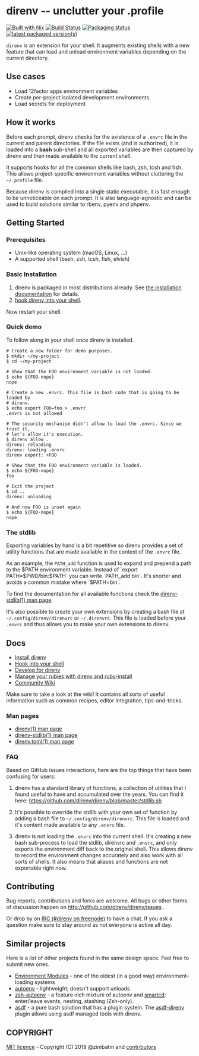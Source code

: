 direnv -- unclutter your .profile
=================================

[![Built with Nix](https://builtwithnix.org/badge.svg)](https://builtwithnix.org)
[![Build Status](https://dev.azure.com/direnv/direnv/_apis/build/status/direnv.direnv?branchName=master)](https://dev.azure.com/direnv/direnv/_build/latest?definitionId=1&branchName=master)
[![Packaging status](https://repology.org/badge/tiny-repos/direnv.svg)](https://repology.org/project/direnv/versions)
[![latest packaged version(s)](https://repology.org/badge/latest-versions/direnv.svg)](https://repology.org/project/direnv/versions)

`direnv` is an extension for your shell. It augments existing shells with a
new feature that can load and unload environment variables depending on the
current directory.

## Use cases

* Load 12factor apps environment variables
* Create per-project isolated development environments
* Load secrets for deployment

## How it works

Before each prompt, direnv checks for the existence of a `.envrc` file in the
current and parent directories. If the file exists (and is authorized), it is
loaded into a **bash** sub-shell and all exported variables are then captured
by direnv and then made available to the current shell.

It supports hooks for all the common shells like bash, zsh, tcsh and fish.
This allows project-specific environment variables without cluttering the
`~/.profile` file.

Because direnv is compiled into a single static executable, it is fast enough
to be unnoticeable on each prompt. It is also language-agnostic and can be
used to build solutions similar to rbenv, pyenv and phpenv.

## Getting Started

### Prerequisites

* Unix-like operating system (macOS, Linux, ...)
* A supported shell (bash, zsh, tcsh, fish, elvish)

### Basic Installation

1. direnv is packaged in most distributions already. See [the installation documentation](docs/installation.md) for details.
2. [hook direnv into your shell](docs/hook.md).

Now restart your shell.

### Quick demo

To follow along in your shell once direnv is installed.

```
# Create a new folder for demo purposes.
$ mkdir ~/my-project
$ cd ~/my-project

# Show that the FOO environment variable is not loaded.
$ echo ${FOO-nope}
nope

# Create a new .envrc. This file is bash code that is going to be loaded by
# direnv.
$ echo export FOO=foo > .envrc
.envrc is not allowed

# The security mechanism didn't allow to load the .envrc. Since we trust it,
# let's allow it's execution.
$ direnv allow .
direnv: reloading
direnv: loading .envrc
direnv export: +FOO

# Show that the FOO environment variable is loaded.
$ echo ${FOO-nope}
foo

# Exit the project
$ cd ..
direnv: unloading

# And now FOO is unset again
$ echo ${FOO-nope}
nope
```

### The stdlib

Exporting variables by hand is a bit repetitive so direnv provides a set of
utility functions that are made available in the context of the `.envrc` file.

As an example, the `PATH_add` function is used to expand and prepend a path to
the $PATH environment variable. Instead of `export PATH=$PWD/bin:$PATH` you
can write `PATH_add bin`. It's shorter and avoids a common mistake where
`$PATH=bin`.

To find the documentation for all available functions check the
[direnv-stdlib(1) man page](man/direnv-stdlib.1.md).

It's also possible to create your own extensions by creating a bash file at
`~/.config/direnv/direnvrc` or `~/.direnvrc`. This file is loaded before your
`.envrc` and thus allows you to make your own extensions to direnv.

## Docs

* [Install direnv](docs/installation.md)
* [Hook into your shell](docs/hook.md)
* [Develop for direnv](docs/development.md)
* [Manage your rubies with direnv and ruby-install](docs/ruby.md)
* [Community Wiki](https://github.com/direnv/direnv/wiki)

Make sure to take a look at the wiki! It contains all sorts of useful
information such as common recipes, editor integration, tips-and-tricks.

### Man pages

* [direnv(1) man page](man/direnv.1.md)
* [direnv-stdlib(1) man page](man/direnv-stdlib.1.md)
* [direnv.toml(1) man page](man/direnv.toml.1.md)

### FAQ

Based on GitHub issues interactions, here are the top things that have been
confusing for users:

1. direnv has a standard library of functions, a collection of utilities that
   I found useful to have and accumulated over the years. You can find it
   here: https://github.com/direnv/direnv/blob/master/stdlib.sh

2. It's possible to override the stdlib with your own set of function by
   adding a bash file to `~/.config/direnv/direnvrc`. This file is loaded and
   it's content made available to any `.envrc` file.

3. direnv is not loading the `.envrc` into the current shell. It's creating a
   new bash sub-process to load the stdlib, direnvrc and `.envrc`, and only
   exports the environment diff back to the original shell. This allows direnv
   to record the environment changes accurately and also work with all sorts
   of shells. It also means that aliases and functions are not exportable
   right now.

## Contributing

Bug reports, contributions and forks are welcome. All bugs or other forms of
discussion happen on http://github.com/direnv/direnv/issues .

Or drop by on [IRC (#direnv on freenode)](irc://irc.freenode.net/#direnv) to
have a chat. If you ask a question make sure to stay around as not everyone is
active all day.

## Similar projects

Here is a list of other projects found in the same design space. Feel free to
submit new ones.

* [Environment Modules](http://modules.sourceforge.net/) - one of the oldest (in a good way) environment-loading systems
* [autoenv](https://github.com/kennethreitz/autoenv) - lightweight; doesn't support unloads
* [zsh-autoenv](https://github.com/Tarrasch/zsh-autoenv) - a feature-rich mixture of autoenv and [smartcd](https://github.com/cxreg/smartcd): enter/leave events, nesting, stashing (Zsh-only).
* [asdf](https://github.com/asdf-vm/asdf) - a pure bash solution that has a plugin system. The [asdf-direnv](https://github.com/asdf-community/asdf-direnv) plugin allows using asdf managed tools with direnv.

## COPYRIGHT

[MIT licence](LICENSE) - Copyright (C) 2019 @zimbatm and [contributors](https://github.com/direnv/direnv/graphs/contributors)
